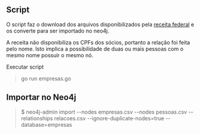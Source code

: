 ## Script

O script faz o download dos arquivos disponibilizados pela [receita federal](http://idg.receita.fazenda.gov.br/orientacao/tributaria/cadastros/cadastro-nacional-de-pessoas-juridicas-cnpj/dados-abertos-do-cnpj) e os converte para ser importado no neo4j.

A receita não disponibiliza os CPFs dos sócios, portanto a relação foi feita pelo nome. Isto implica a possibilidade de duas ou mais pessoas com o mesmo nome possuir o mesmo nó.

Executar script
> go run empresas.go

## Importar no Neo4j

> $ neo4j-admin import --nodes empresas.csv --nodes pessoas.csv --relationships relacoes.csv --ignore-duplicate-nodes=true --database=empresas


